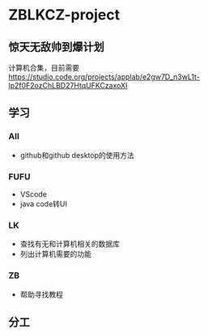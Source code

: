 # ZBLKCZ-project
## 惊天无敌帅到爆计划
计算机合集，目前需要
https://studio.code.org/projects/applab/e2gw7D_n3wL1t-lp2f0F2ozChLBD27HtqUFKCzaxoXI
## 学习
### All
* github和github desktop的使用方法
### FUFU
* VScode
* java code转UI
### LK
* 查找有无和计算机相关的数据库
* 列出计算机需要的功能
### ZB
* 帮助寻找教程

## 分工
